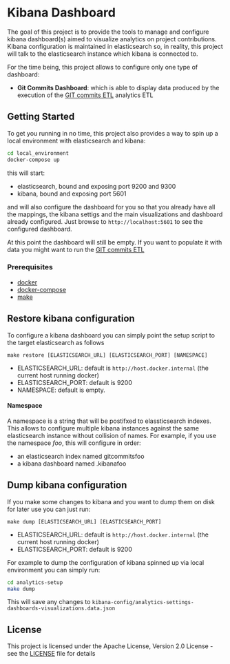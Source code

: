 # Kibana Dashboard

The goal of this project is to provide the tools to manage and configure kibana dashboard(s)
aimed to visualize analytics on project contributions.
Kibana configuration is maintained in elasticsearch so, in reality, this project will talk to the elasticsearch
instance which kibana is connected to.

For the time being, this project allows to configure only one type of dashboard:

* **Git Commits Dashboard**:
which is able to display data produced by the execution of the [GIT commits ETL](https://github.com/GerritCodeReview/apps_analytics-etl#git-commits) analytics ETL
 

## Getting Started

To get you running in no time, this project also provides a way to spin up a local environment with elasticsearch and kibana:

```bash
cd local_environment
docker-compose up

```

this will start:
* elasticsearch, bound and exposing port 9200 and 9300
* kibana, bound and exposing port 5601

and will also configure the dashboard for you so that you already have all the mappings, the kibana settigs and the main visualizations and dashboard already configured.
Just browse to `http://localhost:5601` to see the configured dashboard.

At this point the dashboard will still be empty.
If you want to populate it with data you might want to run the [GIT commits ETL](https://github.com/GerritCodeReview/apps_analytics-etl#git-commits)

### Prerequisites

* [docker](https://www.docker.com/)
* [docker-compose](https://docs.docker.com/compose/)
* [make](https://www.gnu.org/software/make/)

## Restore kibana configuration
To configure a kibana dashboard you can simply point the setup script to the target elasticsearch as follows

```make restore [ELASTICSEARCH_URL] [ELASTICSEARCH_PORT] [NAMESPACE]```

* ELASTICSEARCH_URL: default is `http://host.docker.internal` (the current host running docker)
* ELASTICSEARCH_PORT: default is 9200
* NAMESPACE: default is empty.

#### Namespace
A namespace is a string that will be postifxed to elassticsearch indexes.
This allows to configure multiple kibana instances against the same elasticsearch instance without collision of names.
For example, if you use the namespace _foo_, this will configure in order:

* an elasticsearch index named gitcommitsfoo
* a kibana dashboard named .kibanafoo

## Dump kibana configuration

If you make some changes to kibana and you want to dump them on disk for later use you can
just run:

```make dump [ELASTICSEARCH_URL] [ELASTICSEARCH_PORT]```

* ELASTICSEARCH_URL: default is `http://host.docker.internal` (the current host running docker)
* ELASTICSEARCH_PORT: default is 9200

For example to dump the configuration of kibana spinned up via local environment you can simply run:
```bash
cd analytics-setup
make dump
```

This will save any changes to ```kibana-config/analytics-settings-dashboards-visualizations.data.json```

## License

This project is licensed under the Apache License, Version 2.0 License - see the [LICENSE](LICENSE) file for details

